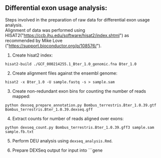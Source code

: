 ## Differential exon usage analysis:  

Steps involved in the preparation of raw data for differential exon usage analysis.  
Alignment of data was performed using HISAT2("https://ccb.jhu.edu/software/hisat2/index.shtml") as recommended by Mike Love ("https://support.bioconductor.org/p/108576/").

1. Create hisat2 index:
```
hisat2-build ./GCF_000214255.1_Bter_1.0_genomic.fna Bter_1.0
```

2. Create alignment files against the ensembl genome:
```
hisat2 -x Bter_1.0 -U sample.fastq -s > sample.sam
```

3. Create non-redundant exon bins for counting the number of reads mapped:  
```
python dexseq_prepare_annotation.py Bombus_terrestris.Bter_1.0.39.gtf Bombus_terrestris.Bter_1.0.39.dexseq.gff
```

4. Extract counts for number of reads aligned over exons:
```
python dexseq_count.py Bombus_terrestris.Bter_1.0.39.gff3 sample.sam sample.fb.txt 
```

5. Perform DEU analysis using ```dexseq_analysis.Rmd```. 

6. Prepare DEXSeq output for input into ```gene

